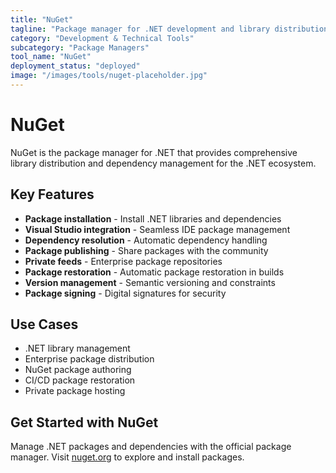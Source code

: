 ```yaml
---
title: "NuGet"
tagline: "Package manager for .NET development and library distribution"
category: "Development & Technical Tools"
subcategory: "Package Managers"
tool_name: "NuGet"
deployment_status: "deployed"
image: "/images/tools/nuget-placeholder.jpg"
---
```


# NuGet

NuGet is the package manager for .NET that provides comprehensive library distribution and dependency management for the .NET ecosystem.

## Key Features

- **Package installation** - Install .NET libraries and dependencies
- **Visual Studio integration** - Seamless IDE package management
- **Dependency resolution** - Automatic dependency handling
- **Package publishing** - Share packages with the community
- **Private feeds** - Enterprise package repositories
- **Package restoration** - Automatic package restoration in builds
- **Version management** - Semantic versioning and constraints
- **Package signing** - Digital signatures for security

## Use Cases

- .NET library management
- Enterprise package distribution
- NuGet package authoring
- CI/CD package restoration
- Private package hosting

## Get Started with NuGet

Manage .NET packages and dependencies with the official package manager. Visit [nuget.org](https://nuget.org) to explore and install packages.
